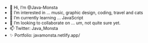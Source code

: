- 👋 Hi, I’m @Java-Monsta
- 👀 I’m interested in ... music, graphic design, coding, travel and cats
- 🌱 I’m currently learning ... JavaScript
- 💞️ I’m looking to collaborate on ... um, not quite sure yet. 
- 📫 Twitter: Java_Monsta
- ✨ Portfolio: javamonsta.netlify.app/

<!---
Java-Monsta/Java-Monsta is a ✨ special ✨ repository because its `README.md` (this file) appears on your GitHub profile.
You can click the Preview link to take a look at your changes.
--->
